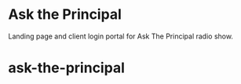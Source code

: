 Ask the Principal
================

Landing page and client login portal for Ask The Principal radio show.

# ask-the-principal
